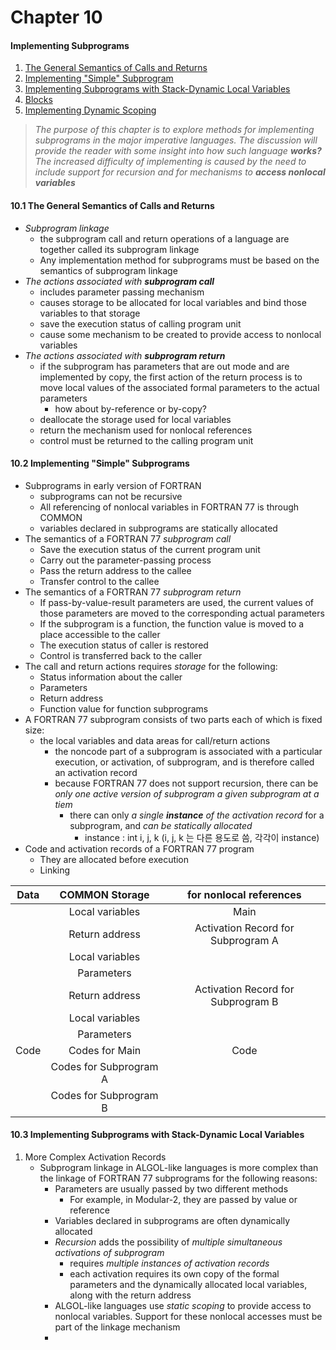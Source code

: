 # Chapter 10  
#### Implementing Subprograms  
1. [The General Semantics of Calls and Returns](#)
2. [Implementing "Simple" Subprogram](#)
3. [Implementing Subprograms with Stack-Dynamic Local Variables](#)
4. [Blocks](#)
5. [Implementing Dynamic Scoping](#)

>_The purpose of this chapter is to explore methods for implementing subprograms in the major imperative languages. The discussion will provide the reader with some insight into how such language **works?**_   
 *The increased difficulty of implementing is caused by the need to include support for recursion and for mechanisms to **access nonlocal variables***


#### 10.1 The General Semantics of Calls and Returns  
* _Subprogram linkage_
  * the subprogram call and return operations of a language are together called its subprogram linkage
  * Any implementation method for subprograms must be based on the semantics of subprogram linkage  
* _The actions associated with **subprogram call**_
  * includes parameter passing mechanism
  * causes storage to be allocated for local variables and bind those variables to that storage
  * save the execution status of calling program unit
  * cause some mechanism to be created to provide access to nonlocal variables
* *The actions associated with **subprogram return***
  * if the subprogram has parameters that are out mode and are implemented by copy, the first action of the return process is to move local values of the associated formal parameters to the actual parameters
    * how about by-reference or by-copy?
  * deallocate the storage used for local variables
  * return the mechanism used for nonlocal references
  * control must be returned to the calling program unit

#### 10.2 Implementing "Simple" Subprograms
* Subprograms in early version of FORTRAN
  * subprograms can not be recursive
  * All referencing of nonlocal variables in FORTRAN 77 is through COMMON
  * variables declared in subprograms are statically allocated
* The semantics of a FORTRAN 77 *subprogram call*
  * Save the execution status of the current program unit
  * Carry out the parameter-passing process  
  * Pass the return address to the callee  
  * Transfer control to the callee  
* The semantics of a FORTRAN 77 _subprogram return_  
  * If pass-by-value-result parameters are used, the current values of those parameters are moved to the corresponding actual parameters  
  * If the subprogram is a function, the function value is moved to  a place accessible to the caller  
  * The execution status of caller is restored  
  * Control is transferred back to the caller  
* The call and return actions requires _storage_ for the following:  
  * Status information about the caller
  * Parameters  
  * Return address  
  * Function value for function subprograms  
* A FORTRAN 77 subprogram consists of two parts each of which is fixed size:
  * the local variables and data areas for call/return actions  
    * the noncode part of a subprogram is associated with a particular execution, or activation, of subprogram, and is therefore called an activation record  
    * because FORTRAN 77 does not support recursion, there can be _only one active version of subprogram a given subprogram at a tiem_  
      * there can only _a single **instance** of the activation record_ for a subprogram, and _can be statically allocated_
        * instance :  int i, j, k (i, j, k 는 다른 용도로 씀, 각각이 instance)
* Code and activation records of a FORTRAN 77 program  
  * They are allocated before execution
  * Linking

| Data |     COMMON Storage     |       for nonlocal references      |
|:----:|:----------------------:|:----------------------------------:|
|      |     Local variables    |                Main                |
|      |     Return address     | Activation Record for Subprogram A |
|      |     Local variables    |                                    |
|      |       Parameters       |                                    |
|      |     Return address     | Activation Record for Subprogram B |
|      |     Local variables    |                                    |
|      |       Parameters       |                                    |
| Code |     Codes for Main          | Code |                                    |
|      | Codes for Subprogram A |                                    |
|      | Codes for Subprogram B |                                    |

#### 10.3 Implementing Subprograms with Stack-Dynamic Local Variables  
1. More Complex Activation Records  
    * Subprogram linkage in ALGOL-like languages is more complex than the linkage of FORTRAN 77 subprograms for the following reasons:  
      * Parameters are usually passed by two different methods  
        * For example, in Modular-2, they are passed by value or reference  
      * Variables declared in subprograms are often dynamically allocated  
      * _Recursion_ adds the possibility of _multiple simultaneous activations of subprogram_  
        * requires _multiple instances of activation records_  
        * each activation requires its own copy of the formal parameters and the dynamically allocated local variables, along with the return address  
      * ALGOL-like languages use _static scoping_ to provide access to nonlocal variables. Support for these nonlocal accesses must be part of the linkage mechanism  
      * 
